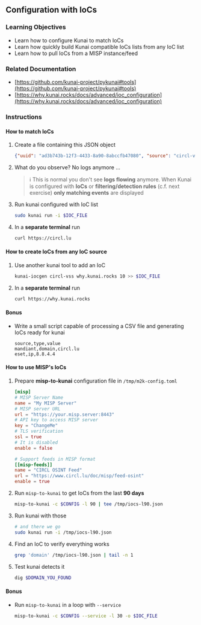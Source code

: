 ## Configuration with IoCs
### Learning Objectives
- Learn how to configure Kunai to match IoCs
- Learn how quickly build Kunai compatible IoCs lists from any IoC list
- Learn how to pull IoCs from a MISP instance/feed
### Related Documentation
- [https://github.com/kunai-project/pykunai#tools](https://github.com/kunai-project/pykunai#tools)
- [https://why.kunai.rocks/docs/advanced/ioc_configuration](https://why.kunai.rocks/docs/advanced/ioc_configuration)
### Instructions
#### How to match IoCs
1. Create a file containing this JSON object
    ```json
    {"uuid": "ad3b743b-12f3-4433-8a90-8abccfb47080", "source": "circl-vss", "value": "circl.lu", "severity": 10}
    ```
2. What do you observe? No logs anymore ...
    > :information_source: This is normal you don't see **logs flowing** anymore. When Kunai is configured with **IoCs** or **filtering/detection rules** (c.f. next exercise) **only matching events** are displayed
    
3. Run kunai configured with IoC list
    ```bash
    sudo kunai run -i $IOC_FILE
    ```
4. In a **separate terminal** run
    ```bash
    curl https://circl.lu
    ```
#### How to create IoCs from any IoC source
1. Use another kunai tool to add an IoC
    ```bash
    kunai-iocgen circl-vss why.kunai.rocks 10 >> $IOC_FILE
    ```
2. In a **separate terminal** run
    ```bash
    curl https://why.kunai.rocks
    ```
#### Bonus
* Write a small script capable of processing a CSV file and generating IoCs ready for kunai
    ```csv
    source,type,value
    mandiant,domain,circl.lu
    eset,ip,8.8.4.4
    ```
#### How to use MISP's IoCs
1. Prepare **misp-to-kunai** configuration file in `/tmp/m2k-config.toml`
    ```toml
    [misp]
    # MISP Server Name
    name = "My MISP Server"
    # MISP server URL
    url = "https://your.misp.server:8443"
    # API key to access MISP server
    key = "ChangeMe"
    # TLS verification
    ssl = true
    # It is disabled
    enable = false

    # Support feeds in MISP format
    [[misp-feeds]]
    name = "CIRCL OSINT Feed"
    url = "https://www.circl.lu/doc/misp/feed-osint"
    enable = true
    ```
2. Run `misp-to-kunai` to get IoCs from the last **90 days**
    ```bash
    misp-to-kunai -c $CONFIG -l 90 | tee /tmp/iocs-l90.json
    ```
3. Run kunai with those
    ```bash
    # and there we go
    sudo kunai run -i /tmp/iocs-l90.json
    ```
4. Find an IoC to verify everything works
    ```bash
    grep 'domain' /tmp/iocs-l90.json | tail -n 1
    ```
5. Test kunai detects it
    ```bash
    dig $DOMAIN_YOU_FOUND
    ```
#### Bonus
* Run `misp-to-kunai` in a loop with `--service`
    ```bash
    misp-to-kunai -c $CONFIG --service -l 30 -o $IOC_FILE
    ```